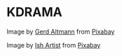 # KDRAMA

Image by <a href="https://pixabay.com/users/geralt-9301/?utm_source=link-attribution&utm_medium=referral&utm_campaign=image&utm_content=8255191">Gerd Altmann</a> from <a href="https://pixabay.com//?utm_source=link-attribution&utm_medium=referral&utm_campaign=image&utm_content=8255191">Pixabay</a>

Image by <a href="https://pixabay.com/users/creatorish-21588498/?utm_source=link-attribution&utm_medium=referral&utm_campaign=image&utm_content=6723707">Ish Artist</a> from <a href="https://pixabay.com//?utm_source=link-attribution&utm_medium=referral&utm_campaign=image&utm_content=6723707">Pixabay</a>